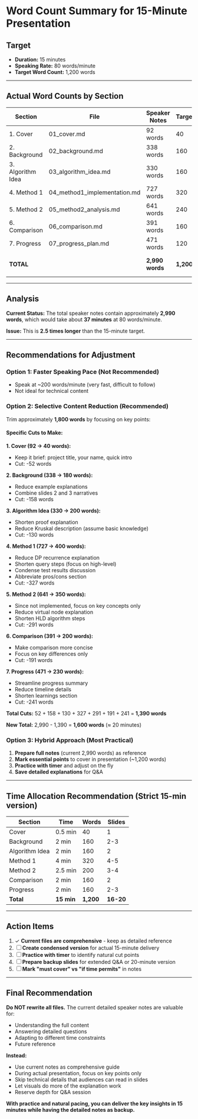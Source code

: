 # Word Count Summary for 15-Minute Presentation

## Target
- **Duration:** 15 minutes
- **Speaking Rate:** 80 words/minute
- **Target Word Count:** 1,200 words

---

## Actual Word Counts by Section

| Section | File | Speaker Notes | Target | Status |
|---------|------|---------------|--------|--------|
| 1. Cover | 01_cover.md | 92 words | 40 | ⚠️ Over |
| 2. Background | 02_background.md | 338 words | 160 | ⚠️ Over |
| 3. Algorithm Idea | 03_algorithm_idea.md | 330 words | 160 | ⚠️ Over |
| 4. Method 1 | 04_method1_implementation.md | 727 words | 320 | ⚠️ Over |
| 5. Method 2 | 05_method2_analysis.md | 641 words | 240 | ⚠️ Over |
| 6. Comparison | 06_comparison.md | 391 words | 160 | ⚠️ Over |
| 7. Progress | 07_progress_plan.md | 471 words | 120 | ⚠️ Over |
| **TOTAL** | | **2,990 words** | **1,200** | **⚠️ 2.5x over** |

---

## Analysis

**Current Status:** The total speaker notes contain approximately **2,990 words**, which would take about **37 minutes** at 80 words/minute.

**Issue:** This is **2.5 times longer** than the 15-minute target.

---

## Recommendations for Adjustment

### Option 1: Faster Speaking Pace (Not Recommended)
- Speak at ~200 words/minute (very fast, difficult to follow)
- Not ideal for technical content

### Option 2: Selective Content Reduction (Recommended)
Trim approximately **1,800 words** by focusing on key points:

#### Specific Cuts to Make:

**1. Cover (92 → 40 words):**
- Keep it brief: project title, your name, quick intro
- Cut: -52 words

**2. Background (338 → 180 words):**
- Reduce example explanations
- Combine slides 2 and 3 narratives
- Cut: -158 words

**3. Algorithm Idea (330 → 200 words):**
- Shorten proof explanation
- Reduce Kruskal description (assume basic knowledge)
- Cut: -130 words

**4. Method 1 (727 → 400 words):**
- Reduce DP recurrence explanation
- Shorten query steps (focus on high-level)
- Condense test results discussion
- Abbreviate pros/cons section
- Cut: -327 words

**5. Method 2 (641 → 350 words):**
- Since not implemented, focus on key concepts only
- Reduce virtual node explanation
- Shorten HLD algorithm steps
- Cut: -291 words

**6. Comparison (391 → 200 words):**
- Make comparison more concise
- Focus on key differences only
- Cut: -191 words

**7. Progress (471 → 230 words):**
- Streamline progress summary
- Reduce timeline details
- Shorten learnings section
- Cut: -241 words

**Total Cuts:** 52 + 158 + 130 + 327 + 291 + 191 + 241 = **1,390 words**

**New Total:** 2,990 - 1,390 = **1,600 words** (≈ 20 minutes)

### Option 3: Hybrid Approach (Most Practical)
1. **Prepare full notes** (current 2,990 words) as reference
2. **Mark essential points** to cover in presentation (~1,200 words)
3. **Practice with timer** and adjust on the fly
4. **Save detailed explanations** for Q&A

---

## Time Allocation Recommendation (Strict 15-min version)

| Section | Time | Words | Slides |
|---------|------|-------|--------|
| Cover | 0.5 min | 40 | 1 |
| Background | 2 min | 160 | 2-3 |
| Algorithm Idea | 2 min | 160 | 2 |
| Method 1 | 4 min | 320 | 4-5 |
| Method 2 | 2.5 min | 200 | 3-4 |
| Comparison | 2 min | 160 | 2 |
| Progress | 2 min | 160 | 2-3 |
| **Total** | **15 min** | **1,200** | **16-20** |

---

## Action Items

1. ✓ **Current files are comprehensive** - keep as detailed reference
2. ☐ **Create condensed version** for actual 15-minute delivery
3. ☐ **Practice with timer** to identify natural cut points
4. ☐ **Prepare backup slides** for extended Q&A or 20-minute version
5. ☐ **Mark "must cover" vs "if time permits"** in notes

---

## Final Recommendation

**Do NOT rewrite all files.** The current detailed speaker notes are valuable for:
- Understanding the full content
- Answering detailed questions
- Adapting to different time constraints
- Future reference

**Instead:**
- Use current notes as comprehensive guide
- During actual presentation, focus on key points only
- Skip technical details that audiences can read in slides
- Let visuals do more of the explanation work
- Reserve depth for Q&A session

**With practice and natural pacing, you can deliver the key insights in 15 minutes while having the detailed notes as backup.**
